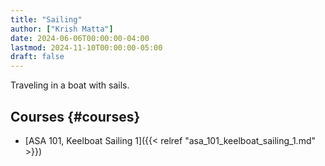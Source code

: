 ```yaml
---
title: "Sailing"
author: ["Krish Matta"]
date: 2024-06-06T00:00:00-04:00
lastmod: 2024-11-10T00:00:00-05:00
draft: false
---
```


Traveling in a boat with sails.


## Courses {#courses}

-   [ASA 101, Keelboat Sailing 1]({{< relref "asa_101_keelboat_sailing_1.md" >}})
